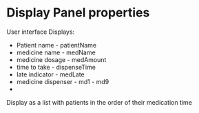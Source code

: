 # Display Panel properties

User interface Displays:

* Patient name - patientName
* medicine name - medName
* medicine dosage - medAmount
* time to take - dispenseTime
* late indicator - medLate
* medicine dispenser - md1 - md9
* 

Display as a list with patients in the order of their medication time